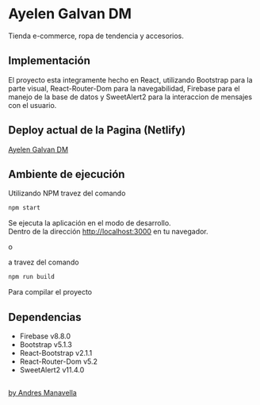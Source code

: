 # Ayelen Galvan DM

Tienda e-commerce, ropa de tendencia y accesorios.

## Implementación

El proyecto esta integramente hecho en React, utilizando Bootstrap para la parte visual, 
React-Router-Dom para la navegabilidad, Firebase para el manejo de la base de datos y 
SweetAlert2 para la interaccion de mensajes con el usuario.

## Deploy actual de la Pagina (Netlify) 
[Ayelen Galvan DM](https://ayelengalvan.netlify.app)

## Ambiente de ejecución

Utilizando NPM travez del comando

```bash
npm start
```

Se ejecuta la aplicación en el modo de desarrollo.\
Dentro de la dirección [http://localhost:3000](http://localhost:3000) en tu navegador.

o

a travez del comando

```bash
npm run build
```

Para compilar el proyecto

## Dependencias

 - Firebase v8.8.0
 - Bootstrap v5.1.3
 - React-Bootstrap v2.1.1
 - React-Router-Dom v5.2
 - SweetAlert2 v11.4.0

## 
[by Andres Manavella](https://github.com/ManavellaA)